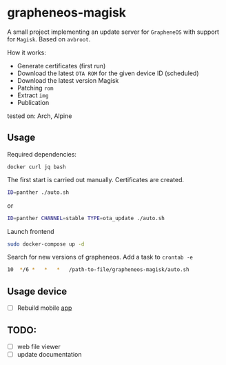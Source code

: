 # grapheneos-magisk

A small project implementing an update server for `GrapheneOS` with support for `Magisk`. Based on `avbroot`.

How it works:
- Generate certificates (first run)
- Download the latest `OTA ROM` for the given device ID (scheduled)
- Download the latest version Magisk
- Patching `rom`
- Extract `img`
- Publication

tested on: Arch, Alpine

## Usage

Required dependencies:
```
docker curl jq bash
```

The first start is carried out manually. Certificates are created.
```bash
ID=panther ./auto.sh
```
or
```bash
ID=panther CHANNEL=stable TYPE=ota_update ./auto.sh
```

Launch frontend
```bash
sudo docker-compose up -d
```

Search for new versions of grapheneos. Add a task to `crontab -e`
```bash
10	*/6	*	*	*	/path-to-file/grapheneos-magisk/auto.sh
```

## Usage device

- [ ] Rebuild mobile [app](https://github.com/GrapheneOS/platform_packages_apps_Updater)

## TODO:

- [ ] web file viewer
- [ ] update documentation
